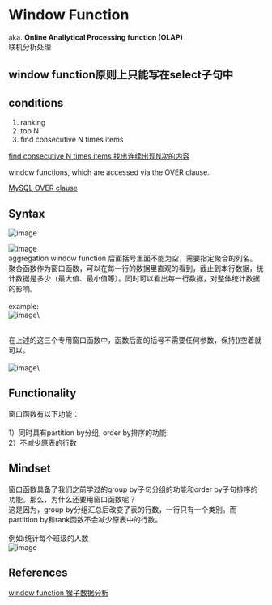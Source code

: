 # Window Function

aka. **Online Anallytical Processing function (OLAP)**  
联机分析处理

## window function原则上只能写在select子句中

## conditions
1. ranking
2. top N
3. find consecutive N times items

[find consecutive N times items 找出连续出现N次的内容](https://mp.weixin.qq.com/s?__biz=MzAxMTMwNTMxMQ==&mid=2649250661&idx=1&sn=b017344c701fbfa02a87a88a1a2207cd&chksm=835fd355b4285a43d6c55c593f83bbc7aea1bb370df8f52210bb3b3f7f5c5f304c272d863a04&token=546838497&lang=zh_CN#rd)

window functions, which are accessed via the OVER clause. 

[MySQL OVER clause](https://learnsql.com/blog/over-clause-mysql/)

## Syntax
![image](https://user-images.githubusercontent.com/51430523/141248141-04691493-f800-4fc6-9092-66bba5240ae2.png)

![image](https://user-images.githubusercontent.com/51430523/141248351-69ee976c-d9fd-48bc-babd-1e57f3cb4b99.png)\
aggregation window function 后面括号里面不能为空，需要指定聚合的列名。\
聚合函数作为窗口函数，可以在每一行的数据里直观的看到，截止到本行数据，统计数据是多少（最大值、最小值等）。同时可以看出每一行数据，对整体统计数据的影响。\
\
example:\
![image](https://user-images.githubusercontent.com/51430523/141249467-307a991e-a4ef-4d0a-8363-cc12671dce56.png)\

\
在上述的这三个专用窗口函数中，函数后面的括号不需要任何参数，保持()空着就可以。\
\
![image](https://user-images.githubusercontent.com/51430523/141248528-6aa729ba-9da6-4feb-9e7e-a55ed02465d1.png)\


## Functionality

窗口函数有以下功能：\
\
1）同时具有partition by分组, order by排序的功能\
2）不减少原表的行数

## Mindset
窗口函数具备了我们之前学过的group by子句分组的功能和order by子句排序的功能。那么，为什么还要用窗口函数呢？\
这是因为，group by分组汇总后改变了表的行数，一行只有一个类别。而partiition by和rank函数不会减少原表中的行数。\
\
例如:统计每个班级的人数\
![image](https://user-images.githubusercontent.com/51430523/141248723-b90393d9-56d6-463c-8a21-502bf6c8ea6b.png)



## References
[window function 猴子数据分析](https://mp.weixin.qq.com/s?__biz=MzAxMTMwNTMxMQ==&mid=2649247566&idx=1&sn=f9c7018c299498673b38221db2ecd5cd&chksm=835fc77eb4284e68b7528fd7f75eedb8868a6740704af8559f8a5cbdd2867a49ffa21bf4e531&token=426730634&lang=zh_CN#rd)

